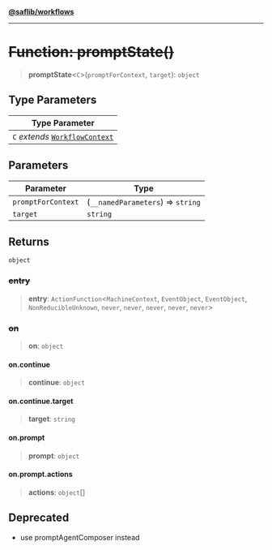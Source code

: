 [**@saflib/workflows**](../index.md)

***

# ~~Function: promptState()~~

> **promptState**\<`C`\>(`promptForContext`, `target`): `object`

## Type Parameters

| Type Parameter |
| ------ |
| `C` *extends* [`WorkflowContext`](../interfaces/WorkflowContext.md) |

## Parameters

| Parameter | Type |
| ------ | ------ |
| `promptForContext` | (`__namedParameters`) => `string` |
| `target` | `string` |

## Returns

`object`

### ~~entry~~

> **entry**: `ActionFunction`\<`MachineContext`, `EventObject`, `EventObject`, `NonReducibleUnknown`, `never`, `never`, `never`, `never`, `never`\>

### ~~on~~

> **on**: `object`

#### on.continue

> **continue**: `object`

#### on.continue.target

> **target**: `string`

#### on.prompt

> **prompt**: `object`

#### on.prompt.actions

> **actions**: `object`[]

## Deprecated

- use promptAgentComposer instead
